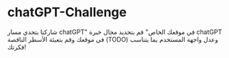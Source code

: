 # chatGPT-Challenge
شاركنا بتحدي مسار  chatGPT" في موقعك الخاص" قم بتحديد مجال خبرة chatGPT في موقعك وقم بتعبئة الأسطر الناقصة (TODO) وعدل واجهة المستخدم بما يتناسب فكرتك!
